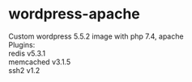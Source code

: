 # wordpress-apache
Custom wordpress 5.5.2 image with php 7.4, apache<br/>
Plugins: <br/>
        redis v5.3.1<br/>
        memcached v3.1.5<br/>
        ssh2 v1.2<br/>